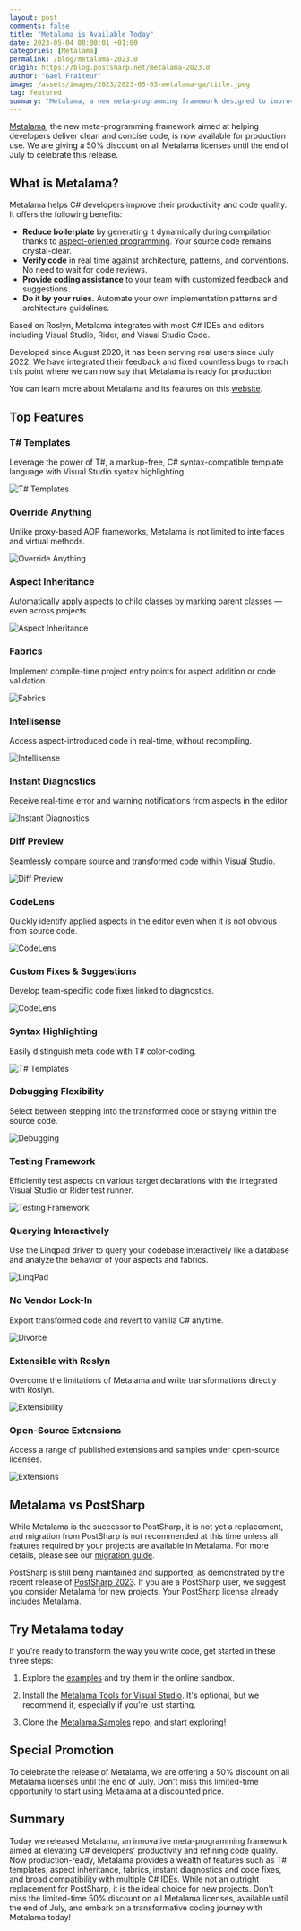 ```yaml
---
layout: post 
comments: false
title: "Metalama is Available Today"
date: 2023-05-04 08:00:01 +01:00
categories: [Metalama]
permalink: /blog/metalama-2023.0
origin: https://blog.postsharp.net/metalama-2023.0
author: "Gael Fraiteur"
image: /assets/images/2023/2023-05-03-metalama-ga/title.jpeg
tag: featured
summary: "Metalama, a new meta-programming framework designed to improve C# developers' productivity and code quality, has been released and is now available for production use."
---
```


[Metalama](https://www.postsharp.net/metalama), the new meta-programming framework aimed at helping developers deliver clean and concise code, is now available for production use. We are giving a 50% discount on all Metalama licenses until the end of July to celebrate this release.

## What is Metalama?

Metalama helps C# developers improve their productivity and code quality. It offers the following benefits:

* **Reduce boilerplate** by generating it dynamically during compilation thanks to [aspect-oriented programming](https://www.postsharp.net/solutions/aspect-oriented-programming). Your source code remains crystal-clear.
* **Verify code** in real time against architecture, patterns, and conventions. No need to wait for code reviews.
* **Provide coding assistance** to your team with customized feedback and suggestions.
* **Do it by your rules.** Automate your own implementation patterns and architecture guidelines.

Based on Roslyn, Metalama integrates with most C# IDEs and editors including Visual Studio, Rider, and Visual Studio Code.

Developed since August 2020, it has been serving real users since July 2022. We have integrated their feedback and fixed countless bugs to reach this point where we can now say that Metalama is ready for production

You can learn more about Metalama and its features on this [website](https://www.postsharp.net/metalama).

## Top Features

### T# Templates

Leverage the power of T#, a markup-free, C# syntax-compatible template language with Visual Studio syntax highlighting.

![T# Templates](/assets/images/2023/2023-05-03-metalama-ga/template.png#width75)

### Override Anything

Unlike proxy-based AOP frameworks, Metalama is not limited to interfaces and virtual methods.

![Override Anything](/assets/images/2023/2023-05-03-metalama-ga/override-anything.svg#width75)

### Aspect Inheritance

Automatically apply aspects to child classes by marking parent classes — even across projects.

![Aspect Inheritance](/assets/images/2023/2023-05-03-metalama-ga/aspect-inheritance.svg#width75)

### Fabrics

Implement compile-time project entry points for aspect addition or code validation.

![Fabrics](/assets/images/2023/2023-05-03-metalama-ga/fabrics.svg#width75)

### Intellisense

Access aspect-introduced code in real-time, without recompiling.

![Intellisense](/assets/images/2023/2023-05-03-metalama-ga/intellisense.svg#width75)

### Instant Diagnostics

Receive real-time error and warning notifications from aspects in the editor.

![Instant Diagnostics](/assets/images/2023/2023-05-03-metalama-ga/diagnostic.svg#width75)

### Diff Preview

Seamlessly compare source and transformed code within Visual Studio.

![Diff Preview](/assets/images/2023/2023-05-03-metalama-ga/diff.svg#width75)

### CodeLens

Quickly identify applied aspects in the editor even when it is not obvious from source code.

![CodeLens](/assets/images/2023/2023-05-03-metalama-ga/codelens.svg#width75)

### Custom Fixes & Suggestions

Develop team-specific code fixes linked to diagnostics.

![CodeLens](/assets/images/2023/2023-05-03-metalama-ga/codefix.svg#width75)

### Syntax Highlighting

Easily distinguish meta code with T# color-coding.

![T# Templates](/assets/images/2023/2023-05-03-metalama-ga/template.png#width75)


### Debugging Flexibility

Select between stepping into the transformed code or staying within the source code.

![Debugging](/assets/images/2023/2023-05-03-metalama-ga/debugging.svg#width75)

### Testing Framework

Efficiently test aspects on various target declarations with the integrated Visual Studio or Rider test runner.

![Testing Framework](/assets/images/2023/2023-05-03-metalama-ga/testing.svg#width75)


### Querying Interactively

Use the Linqpad driver to query your codebase interactively like a database and analyze the behavior of your aspects and fabrics.

![LinqPad](/assets/images/2023/2023-05-03-metalama-ga/linqpad.svg#width75)


### No Vendor Lock-In

Export transformed code and revert to vanilla C# anytime.

![Divorce](/assets/images/2023/2023-05-03-metalama-ga/divorce.svg#width75)


### Extensible with Roslyn

Overcome the limitations of Metalama and write transformations directly with Roslyn.

![Extensibility](/assets/images/2023/2023-05-03-metalama-ga/sdk.svg#width75)


### Open-Source Extensions

Access a range of published extensions and samples under open-source licenses.

![Extensions](/assets/images/2023/2023-05-03-metalama-ga/extensions.svg#width75)

## Metalama vs PostSharp

While Metalama is the successor to PostSharp, it is not yet a replacement, and migration from PostSharp is not recommended at this time unless all features required by your projects are available in Metalama. For more details, please see our [migration guide](https://doc.metalama.net/conceptual/migration). 

PostSharp is still being maintained and supported, as demonstrated by the recent release of [PostSharp 2023](https://metalama.net/blog/postsharp-2023). If you are a PostSharp user, we suggest you consider Metalama for new projects. Your PostSharp license already includes Metalama.

## Try Metalama today

If you're ready to transform the way you write code, get started in these three steps:

1. Explore the [examples](https://doc.metalama.net/examples) and try them in the online sandbox.

2. Install the [Metalama Tools for Visual Studio](https://marketplace.visualstudio.com/items?itemName=PostSharpTechnologies.metalama). It's optional, but we recommend it, especially if you're just starting.
 
3. Clone the [Metalama.Samples](https://github.com/metalama/Metalama.Samples) repo, and start exploring!

## Special Promotion

To celebrate the release of Metalama, we are offering a 50% discount on all Metalama licenses until the end of July. Don't miss this limited-time opportunity to start using Metalama at a discounted price.


## Summary

Today we released Metalama, an innovative meta-programming framework aimed at elevating C# developers' productivity and refining code quality. Now production-ready, Metalama provides a wealth of features such as T# templates, aspect inheritance, fabrics, instant diagnostics and code fixes, and broad compatibility with multiple C# IDEs. While not an outright replacement for PostSharp, it is the ideal choice for new projects. Don't miss the limited-time 50% discount on all Metalama licenses, available until the end of July, and embark on a transformative coding journey with Metalama today!
